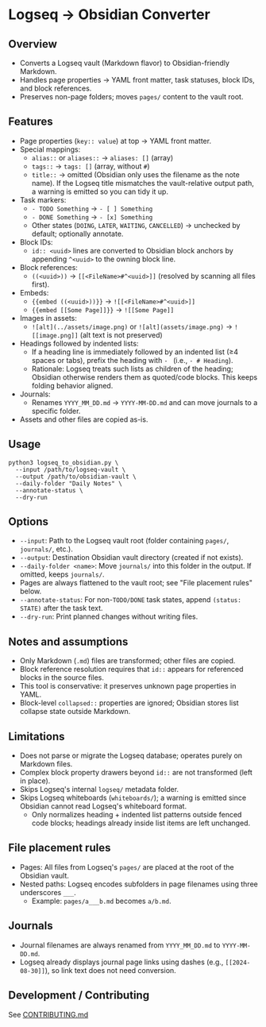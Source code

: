 # Logseq → Obsidian Converter

## Overview

- Converts a Logseq vault (Markdown flavor) to Obsidian-friendly Markdown.
- Handles page properties → YAML front matter, task statuses, block IDs, and block references.
- Preserves non-page folders; moves `pages/` content to the vault root.

## Features

- Page properties (`key:: value`) at top → YAML front matter.
- Special mappings:
  - `alias::` or `aliases::` → `aliases: []` (array)
  - `tags::` → `tags: []` (array, without `#`)
  - `title::` → omitted (Obsidian only uses the filename as the note name). If the Logseq title mismatches the vault-relative output path, a warning is emitted so you can tidy it up.
- Task markers:
  - `- TODO Something` → `- [ ] Something`
  - `- DONE Something` → `- [x] Something`
  - Other states (`DOING`, `LATER`, `WAITING`, `CANCELLED`) → unchecked by default; optionally annotate.
- Block IDs:
  - `id:: <uuid>` lines are converted to Obsidian block anchors by appending `^<uuid>` to the owning block line.
- Block references:
  - `((<uuid>))` → `[[<FileName>#^<uuid>]]` (resolved by scanning all files first).
- Embeds:
  - `{{embed ((<uuid>))}}` → `![[<FileName>#^<uuid>]]`
  - `{{embed [[Some Page]]}}` → `![[Some Page]]`
- Images in assets:
  - `![alt](../assets/image.png)` or `![alt](assets/image.png)` → `![[image.png]]` (alt text is not preserved)
- Headings followed by indented lists:
  - If a heading line is immediately followed by an indented list (≥4 spaces or tabs), prefix the heading with `- ` (i.e., `- # Heading`).
  - Rationale: Logseq treats such lists as children of the heading; Obsidian otherwise renders them as quoted/code blocks. This keeps folding behavior aligned.
- Journals:
  - Renames `YYYY_MM_DD.md` → `YYYY-MM-DD.md` and can move journals to a specific folder.
- Assets and other files are copied as-is.

## Usage

```
python3 logseq_to_obsidian.py \
  --input /path/to/logseq-vault \
  --output /path/to/obsidian-vault \
  --daily-folder "Daily Notes" \
  --annotate-status \
  --dry-run
```

## Options

- `--input`: Path to the Logseq vault root (folder containing `pages/`, `journals/`, etc.).
- `--output`: Destination Obsidian vault directory (created if not exists).
- `--daily-folder <name>`: Move `journals/` into this folder in the output. If omitted, keeps `journals/`.
- Pages are always flattened to the vault root; see "File placement rules" below.
- `--annotate-status`: For non-`TODO/DONE` task states, append `(status: STATE)` after the task text.
- `--dry-run`: Print planned changes without writing files.

## Notes and assumptions

- Only Markdown (`.md`) files are transformed; other files are copied.
- Block reference resolution requires that `id::` appears for referenced blocks in the source files.
- This tool is conservative: it preserves unknown page properties in YAML.
- Block-level `collapsed::` properties are ignored; Obsidian stores list collapse state outside Markdown.

## Limitations

- Does not parse or migrate the Logseq database; operates purely on Markdown files.
- Complex block property drawers beyond `id::` are not transformed (left in place).
- Skips Logseq's internal `logseq/` metadata folder.
- Skips Logseq whiteboards (`whiteboards/`); a warning is emitted since Obsidian cannot read Logseq's whiteboard format.
    - Only normalizes heading + indented list patterns outside fenced code blocks; headings already inside list items are left unchanged.

## File placement rules

- Pages: All files from Logseq's `pages/` are placed at the root of the Obsidian vault.
- Nested paths: Logseq encodes subfolders in page filenames using three underscores `___`.
    - Example: `pages/a___b.md` becomes `a/b.md`.

## Journals

- Journal filenames are always renamed from `YYYY_MM_DD.md` to `YYYY-MM-DD.md`.
- Logseq already displays journal page links using dashes (e.g., `[[2024-08-30]]`), so link text does not need conversion.

## Development / Contributing

See [CONTRIBUTING.md](CONTRIBUTING.md)
